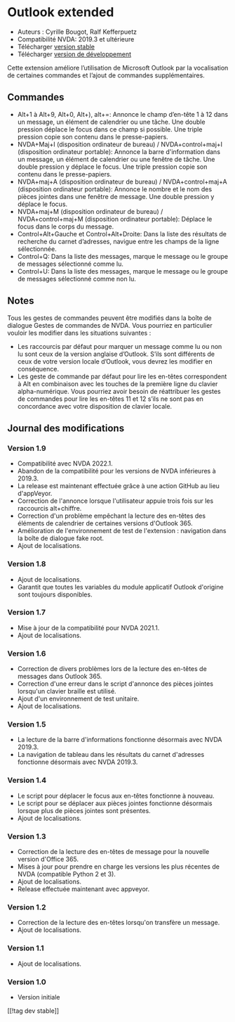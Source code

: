 # Outlook extended #

* Auteurs : Cyrille Bougot, Ralf Kefferpuetz
* Compatibilité NVDA: 2019.3 et ultérieure
* Télécharger [version stable][1]
* Télécharger [version de développement][2]

Cette extension améliore l’utilisation de Microsoft Outlook par la
vocalisation de certaines commandes et l’ajout de commandes supplémentaires.

## Commandes

* Alt+1 à Alt+9, Alt+0, Alt+), alt+=: Annonce le champ d’en-tête 1 à 12 dans
  un message, un élément de calendrier ou une tâche. Une double pression
  déplace le focus dans ce champ si possible. Une triple pression copie son
  contenu dans le presse-papiers.
* NVDA+Maj+I (disposition ordinateur de bureau) / NVDA+control+maj+I
  (disposition ordinateur portable): Annonce la barre d'information dans un
  message, un élément de calendrier ou une fenêtre de tâche. Une double
  pression y déplace le focus. Une triple pression copie son contenu dans le
  presse-papiers.
* NVDA+maj+A (disposition ordinateur de bureau) / NVDA+control+maj+A
  (disposition ordinateur portable): Annonce le nombre et le nom des pièces
  jointes dans une fenêtre de message. Une double pression y déplace le
  focus.
* NVDA+maj+M (disposition ordinateur de bureau) / NVDA+control+maj+M
  (disposition ordinateur portable): Déplace le focus dans le corps du
  message.
* Control+Alt+Gauche et Control+Alt+Droite: Dans la liste des résultats de
  recherche du carnet d’adresses, navigue entre les champs de la ligne
  sélectionnée.
* Control+Q: Dans la liste des messages, marque le message ou le groupe de
  messages sélectionné comme lu.
* Control+U: Dans la liste des messages, marque le message ou le groupe de
  messages sélectionné comme non lu.

## Notes

Tous les gestes de commandes peuvent être modifiés dans la boîte de dialogue
Gestes de commandes de NVDA. Vous pourriez en particulier vouloir les
modifier dans les situations suivantes :

* Les raccourcis par défaut pour marquer un message comme lu ou non lu sont
  ceux de la version anglaise d’Outlook. S’ils sont différents de ceux de
  votre version locale d’Outlook, vous devrez les modifier en conséquence.
* Les geste de commande par défaut pour lire les en-têtes correspondent à
  Alt en combinaison avec les touches de la première ligne du clavier
  alpha-numérique. Vous pourriez avoir besoin de réattribuer les gestes de
  commandes pour lire les en-têtes 11 et 12 s’ils ne sont pas en concordance
  avec votre disposition de clavier locale.

## Journal des modifications

### Version 1.9

* Compatibilité avec NVDA 2022.1.
* Abandon de la compatibilité pour les versions de NVDA inférieures à
  2019.3.
* La release est maintenant effectuée grâce à une action GitHub au lieu
  d'appVeyor.
* Correction de l'annonce lorsque l'utilisateur appuie trois fois sur les
  raccourcis alt+chiffre.
* Correction d'un problème empêchant la lecture des en-têtes des éléments de
  calendrier de certaines versions d'Outlook 365.
* Amélioration de l'environnement de test de l'extension : navigation dans
  la boîte de dialogue fake root.
* Ajout de localisations.

### Version 1.8

* Ajout de localisations.
* Garantit que toutes les variables du module applicatif Outlook d'origine
  sont toujours disponibles.

### Version 1.7

* Mise à jour de la compatibilité pour NVDA 2021.1.
* Ajout de localisations.

### Version 1.6

* Correction de divers problèmes lors de la lecture des en-têtes de messages
  dans Outlook 365.
* Correction d'une erreur dans le script d'annonce des pièces jointes
  lorsqu'un clavier braille est utilisé.
* Ajout d'un environnement de test unitaire.
* Ajout de localisations.

### Version 1.5

* La lecture de la barre d'informations fonctionne désormais avec NVDA
  2019.3.
* La navigation de tableau dans les résultats du carnet d'adresses
  fonctionne désormais avec NVDA 2019.3.

### Version 1.4

* Le script pour déplacer le focus aux en-têtes fonctionne à nouveau.
* Le script pour se déplacer aux pièces jointes fonctionne désormais lorsque
  plus de pièces jointes sont présentes.
* Ajout de localisations.

### Version 1.3

* Correction de la lecture des en-têtes de message pour la nouvelle version
  d'Office 365.
* Mises à jour pour prendre en charge les versions les plus récentes de NVDA
  (compatible Python 2 et 3).
* Ajout de localisations.
* Release effectuée maintenant avec appveyor.

### Version 1.2

* Correction de la lecture des en-têtes lorsqu'on transfère un message.
* Ajout de localisations.

### Version 1.1

* Ajout de localisations.

### Version 1.0

* Version initiale

[[!tag dev stable]]

[1]: https://addons.nvda-project.org/files/get.php?file=outlookextended

[2]: https://addons.nvda-project.org/files/get.php?file=outlookextended-dev
